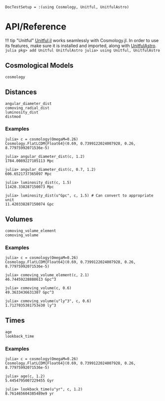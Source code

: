 ```@meta
DocTestSetup = :(using Cosmology, Unitful, UnitfulAstro)
```

# API/Reference


!!! tip "Unitful"
    [Unitful.jl](https://github.com/painterqubits/Unitful.jl) works seamlessly with Cosmology.jl. In order to use its features, make sure it is installed and imported, along with [UnitfulAstro](https://github.com/juliaastro/UnitfulAstro.jl).
    ```julia
    pkg> add Unitful UnitfulAstro
    julia> using Unitful, UnitfulAstro
    ```


## Cosmological Models

```@docs
cosmology
```

## Distances

```@docs
angular_diameter_dist
comoving_radial_dist
luminosity_dist
distmod
```

### Examples

```jldoctest
julia> c = cosmology(OmegaM=0.26)
Cosmology.FlatLCDM{Float64}(0.69, 0.7399122024007928, 0.26, 8.77975992071536e-5)

julia> angular_diameter_dist(c, 1.2)
1784.0089227105113 Mpc

julia> angular_diameter_dist(c, 0.7, 1.2)
606.6521737365097 Mpc

julia> luminosity_dist(c, 1.5)
11420.338287150073 Mpc

julia> luminosity_dist(u"Gpc", c, 1.5) # Can convert to appropriate unit
11.420338287150074 Gpc
```


## Volumes

```@docs
comoving_volume_element
comoving_volume
```

### Examples

```jldoctest
julia> c = cosmology(OmegaM=0.26)
Cosmology.FlatLCDM{Float64}(0.69, 0.7399122024007928, 0.26, 8.77975992071536e-5)

julia> comoving_volume_element(c, 2.1)
46.74459228888613 Gpc^3

julia> comoving_volume(c, 0.6)
49.3633436631307 Gpc^3

julia> comoving_volume(u"ly^3", c, 0.6)
1.7127035381753e30 ly^3
```

## Times

```@docs
age
lookback_time
```

### Examples
```jldoctest
julia> c = cosmology(OmegaM=0.26)
Cosmology.FlatLCDM{Float64}(0.69, 0.7399122024007928, 0.26, 8.77975992071536e-5)

julia> age(c, 1.2)
5.4454795007229455 Gyr

julia> lookback_time(u"yr", c, 1.2)
8.761465604385489e9 yr
```

